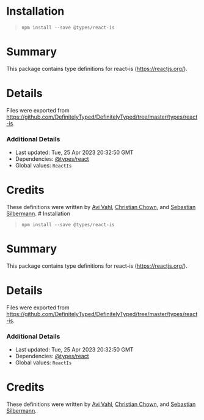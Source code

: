 # Installation
> `npm install --save @types/react-is`

# Summary
This package contains type definitions for react-is (https://reactjs.org/).

# Details
Files were exported from https://github.com/DefinitelyTyped/DefinitelyTyped/tree/master/types/react-is.

### Additional Details
 * Last updated: Tue, 25 Apr 2023 20:32:50 GMT
 * Dependencies: [@types/react](https://npmjs.com/package/@types/react)
 * Global values: `ReactIs`

# Credits
These definitions were written by [Avi Vahl](https://github.com/AviVahl), [Christian Chown](https://github.com/christianchown), and [Sebastian Silbermann](https://github.com/eps1lon).
                                                                                                                                                                                                                                                                                                                                                                                                                                                                                                                 # Installation
> `npm install --save @types/react-is`

# Summary
This package contains type definitions for react-is (https://reactjs.org/).

# Details
Files were exported from https://github.com/DefinitelyTyped/DefinitelyTyped/tree/master/types/react-is.

### Additional Details
 * Last updated: Tue, 25 Apr 2023 20:32:50 GMT
 * Dependencies: [@types/react](https://npmjs.com/package/@types/react)
 * Global values: `ReactIs`

# Credits
These definitions were written by [Avi Vahl](https://github.com/AviVahl), [Christian Chown](https://github.com/christianchown), and [Sebastian Silbermann](https://github.com/eps1lon).
